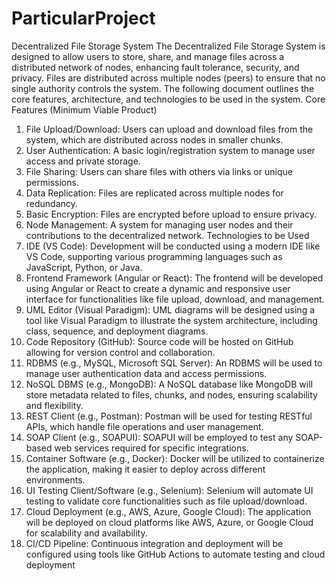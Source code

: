 # ParticularProject
Decentralized File Storage System
The Decentralized File Storage System is designed to allow users to store, share, and manage 
files across a distributed network of nodes, enhancing fault tolerance, security, and privacy. 
Files are distributed across multiple nodes (peers) to ensure that no single authority controls 
the system. The following document outlines the core features, architecture, and technologies 
to be used in the system. 
Core Features (Minimum Viable Product) 
1. File Upload/Download: Users can upload and download files from the system, which 
are distributed across nodes in smaller chunks. 
2. User Authentication: A basic login/registration system to manage user access and 
private storage. 
3. File Sharing: Users can share files with others via links or unique permissions. 
4. Data Replication: Files are replicated across multiple nodes for redundancy. 
5. Basic Encryption: Files are encrypted before upload to ensure privacy. 
6. Node Management: A system for managing user nodes and their contributions to the 
decentralized network. 
Technologies to be Used 
1. IDE (VS Code): Development will be conducted using a modern IDE like 
VS Code, supporting various programming languages such as JavaScript, Python, or 
Java. 
2. Frontend Framework (Angular or React): The frontend will be developed using 
Angular or React to create a dynamic and responsive user interface for functionalities 
like file upload, download, and management. 
3. UML Editor (Visual Paradigm): UML diagrams will be designed using a tool like 
Visual Paradigm to illustrate the system architecture, including class, sequence, and 
deployment diagrams. 
4. Code Repository (GitHub): Source code will be hosted on GitHub allowing for version control and collaboration. 
5. RDBMS (e.g., MySQL, Microsoft SQL Server): An RDBMS will be used to manage user 
authentication data and access permissions. 
6. NoSQL DBMS (e.g., MongoDB): A NoSQL database like MongoDB will store metadata 
related to files, chunks, and nodes, ensuring scalability and flexibility. 
7. REST Client (e.g., Postman): Postman will be used for testing RESTful APIs, which 
handle file operations and user management. 
8. SOAP Client (e.g., SOAPUI): SOAPUI will be employed to test any SOAP-based web 
services required for specific integrations. 
9. Container Software (e.g., Docker): Docker will be utilized to containerize the 
application, making it easier to deploy across different environments. 
10. UI Testing Client/Software (e.g., Selenium): Selenium will automate UI testing to 
validate core functionalities such as file upload/download. 
11. Cloud Deployment (e.g., AWS, Azure, Google Cloud): The application will be deployed 
on cloud platforms like AWS, Azure, or Google Cloud for scalability and availability. 
12. CI/CD Pipeline: Continuous integration and deployment will be configured using tools 
like GitHub Actions to automate testing and cloud deployment
